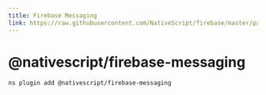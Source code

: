 ```yaml
---
title: Firebase Messaging
link: https://raw.githubusercontent.com/NativeScript/firebase/master/packages/firebase-messaging/README.md
---
```


# @nativescript/firebase-messaging

```cli
ns plugin add @nativescript/firebase-messaging
```
